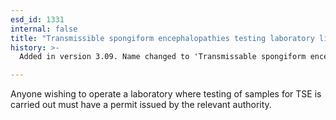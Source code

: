```yaml
---
esd_id: 1331
internal: false
title: "Transmissible spongiform encephalopathies testing laboratory licence"
history: >-
  Added in version 3.09. Name changed to 'Transmissable spongiform encephalopathies testing laboratory licence' in version 4.00.

---
```


Anyone wishing to operate a laboratory where testing of samples for TSE is carried out must have a permit issued by the relevant authority.


